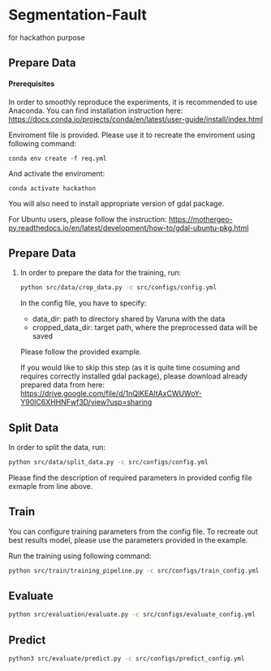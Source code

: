 # Segmentation-Fault
for hackathon purpose

## Prepare Data

#### Prerequisites
In order to smoothly reproduce the experiments, it is recommended to use Anaconda.
You can find installation instruction here:
https://docs.conda.io/projects/conda/en/latest/user-guide/install/index.html

Enviroment file is provided. Please use it to recreate the enviroment using following command:
``` 
conda env create -f req.yml
```
And activate the enviroment:
``` 
conda activate hackathon
```
You will also need to install appropriate version of gdal package.

For Ubuntu users, please follow the instruction:
https://mothergeo-py.readthedocs.io/en/latest/development/how-to/gdal-ubuntu-pkg.html



## Prepare Data
1. In order to prepare the data for the training, run:
    ```bash
    python src/data/crop_data.py -c src/configs/config.yml
    ```
    In the config file, you have to specify:
    - data_dir: path to directory shared by Varuna with the data
    - cropped_data_dir: target path, where the preprocessed data will be saved
  
    Please follow the provided example.

    If you would like to skip this step (as it is quite time cosuming and requires correctly installed gdal package), please download already prepared data from here:
    https://drive.google.com/file/d/1nQlKEAItAxCWUWoY-Y90lC6XHHNFwf3D/view?usp=sharing


## Split Data

In order to split the data, run:

```bash
python src/data/split_data.py -c src/configs/config.yml
```

  Please find the description of required parameters in provided config file exmaple from line above.

## Train

You can configure training parameters from the config file. To recreate out best results model, please use the parameters provided in the example.

Run the training using following command:

```bash
python src/train/training_pipeline.py -c src/configs/train_config.yml
```

## Evaluate
```bash
python src/evaluation/evaluate.py -c src/configs/evaluate_config.yml
```

## Predict
```bash
python3 src/evaluate/predict.py -c src/configs/predict_config.yml
```